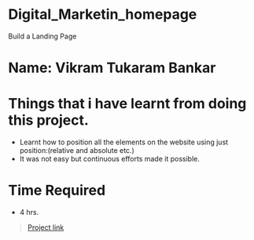 # Digital_Marketin_homepage
Build a Landing Page 
# Name: Vikram Tukaram Bankar
# Things that i have learnt from doing this project.
- Learnt how to position all the elements on the website using just position:(relative and absolute etc.) 
- It was not easy but continuous efforts made it possible.
# Time Required 
- 4 hrs.
> [Project link](https://digitalmarketinglandingpage.netlify.app)
